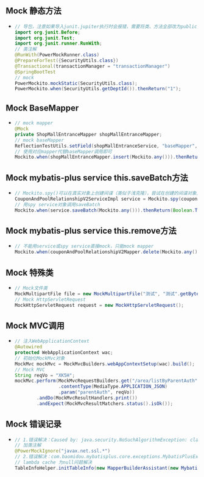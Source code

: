 ## Mock 静态方法

* ```java
  // 导包，注意如果导入junit.jupiter执行时会报错，需要将类、方法全部改为public，@BeforeEach改为@Before
  import org.junit.Before;
  import org.junit.Test;
  import org.junit.runner.RunWith;
  // 类注解
  @RunWith(PowerMockRunner.class)
  @PrepareForTest({SecurityUtils.class})
  @Transactional(transactionManager = "transactionManager")
  @SpringBootTest
  // mock
  PowerMockito.mockStatic(SecurityUtils.class);
  PowerMockito.when(SecurityUtils.getDeptId()).thenReturn("1");
  ```

## Mock BaseMapper

* ```java
  // mock mapper
  @Mock
  private ShopMallEntranceMapper shopMallEntranceMapper;
  // mock baseMapper
  ReflectionTestUtils.setField(shopMallEntranceService, "baseMapper", shopMallEntranceMapper);
  // 使用对应mapper代替baseMapper调用即可
  Mockito.when(shopMallEntranceMapper.insert(Mockito.any())).thenReturn(1);
  ```

## Mock mybatis-plus service this.saveBatch方法

* ```java
  // Mockito.spy()可以在真实对象上创建间谍（类似于浅克隆），尝试在创建的间谍对象上打桩，用于mock本类this调用
  CouponAndPoolRelationshipV2ServiceImpl service = Mockito.spy(couponAndPoolRelationshipV2Service);
  // 用spy service对象调用saveBatch
  Mockito.when(service.saveBatch(Mockito.any())).thenReturn(Boolean.TRUE);
  ```

## Mock mybatis-plus service this.remove方法

* ```java
  // 不能用service或spy service直接mock，只能mock mapper
  Mockito.when(couponAndPoolRelationshipV2Mapper.delete(Mockito.any())).thenReturn(1);
  ```

## Mock 特殊类

* ```java
  // Mock文件类
  MockMultipartFile file = new MockMultipartFile("测试", "测试".getBytes());
  // Mock HttpServletRequest
  MockHttpServletRequest request = new MockHttpServletRequest();
  ```

## Mock MVC调用

* ```java
  // 注入WebApplicationContext
  @Autowired
  protected WebApplicationContext wac;
  // 初始化MockMvc对象
  MockMvc mockMvc = MockMvcBuilders.webAppContextSetup(wac).build();  
  // Mock MVC
  String reqVo = "XK5H";
  mockMvc.perform(MockMvcRequestBuilders.get("/area/listByParentAuth")
                  .contentType(MediaType.APPLICATION_JSON)
                  .param("parentAuth", reqVo))
          .andDo(MockMvcResultHandlers.print())
          .andExpect(MockMvcResultMatchers.status().isOk());
  ```

## Mock 错误记录

* ```java
  // 1.错误解决：Caused by: java.security.NoSuchAlgorithmException: class configured for SSLContext: sun.security.ssl.SSLContextImpl$TLSContext not a SSLContext
  // 加类注解
  @PowerMockIgnore("javax.net.ssl.*")
  // 2.错误解决：com.baomidou.mybatisplus.core.exceptions.MybatisPlusException: can not find lambda cache for this entity[com.domain.ThirdJinkeActivityMemberScore]
  // lambda cache 为null问题解决
  TableInfoHelper.initTableInfo(new MapperBuilderAssistant(new MybatisConfiguration(), ""), ThirdJinkeActivityMemberScore.class);
  ```
